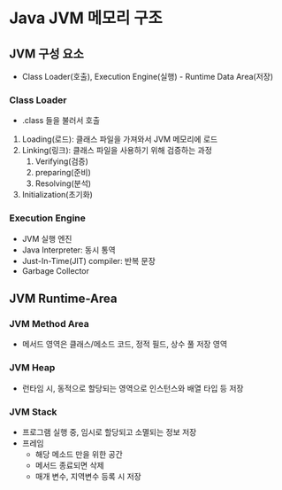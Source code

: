 # Java JVM 메모리 구조
## JVM 구성 요소

- Class Loader(호출), Execution Engine(실행) - Runtime Data Area(저장)

### Class Loader

- .class 들을 불러서 호출
1. Loading(로드): 클래스 파일을 가져와서 JVM 메모리에 로드
2. Linking(링크): 클래스 파일을 사용하기 위해 검증하는 과정
    1. Verifying(검증)
    2. preparing(준비)
    3. Resolving(분석)
3. Initialization(초기화)

### Execution Engine

- JVM 실행 엔진
- Java Interpreter: 동시 통역
- Just-In-Time(JIT) compiler: 반복 문장
- Garbage Collector

## JVM Runtime-Area

### JVM Method Area

- 메서드 영역은 클래스/메소드 코드, 정적 필드, 상수 풀 저장 영역

### JVM Heap

- 런타임 시, 동적으로 할당되는 영역으로 인스턴스와 배열 타입 등 저장

### JVM Stack

- 프로그램 실행 중, 임시로 할당되고 소멸되는 정보 저장
- 프레임
    - 해당 메소드 만을 위한 공간
    - 메서드 종료되면 삭제
    - 매개 변수, 지역변수 등록 시 저장
